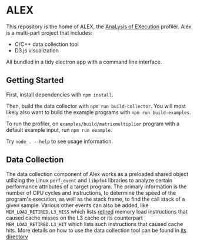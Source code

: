 # ALEX

This repository is the home of ALEX, the
[AnaLysis of EXecution](https://en.wikipedia.org/wiki/Backronym) profiler.
Alex is a multi-part project that includes:

* C/C++ data collection tool
* D3.js visualization

All bundled in a tidy electron app with a command line interface.

## Getting Started

First, install dependencies with `npm install`.

Then, build the data collector with `npm run build-collector`. You will most
likely also want to build the example programs with `npm run build-examples`.

To run the profiler, on `examples/build/matrixmultiplier` program with a
default example input, run `npm run example`.

Try `node . --help` to see usage information.

## Data Collection

The data collection component of Alex works as a preloaded shared object utilizing the Linux `perf_event` and `libpfm4` libraries to analyze certain performance attributes of a target program. The primary information is the number of CPU cycles and instructions, to determine the speed of the program's execution, as well as the stack frame, to find the call stack of a given sample. Various other events can also be added, like `MEM_LOAD_RETIRED.L3_MISS` which lists [retired](https://stackoverflow.com/a/22369286) memory load instructions that caused cache misses on the L3 cache or its counterpart `MEM_LOAD_RETIRED.L3_HIT` which lists such instructions that caused cache hits. More details on how to use the data collection tool can be found in [its directory](data-collection)
